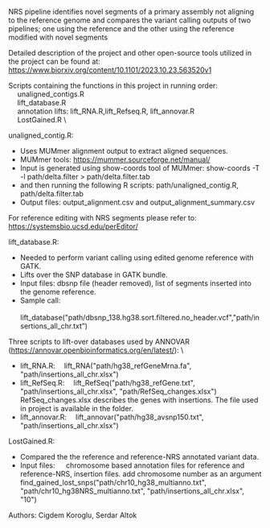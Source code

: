 NRS pipeline identifies novel segments of a primary assembly not aligning to the reference genome
and compares the variant calling outputs of two pipelines; one using the reference and the other using the reference modified with novel segments

Detailed description of the project and other open-source tools utilized in the project can be found at: 
https://www.biorxiv.org/content/10.1101/2023.10.23.563520v1

Scripts containing the functions in this project in running order: \
&emsp; unaligned_contigs.R \
&emsp; lift_database.R \
&emsp; annotation lifts: lift_RNA.R,lift_Refseq.R, lift_annovar.R \
&emsp; LostGained.R \

unaligned_contig.R:
- Uses MUMmer alignment output to extract aligned sequences. 
- MUMmer tools: https://mummer.sourceforge.net/manual/ 
- Input is generated using show-coords tool of MUMmer: 
    show-coords -T -l path/delta.filter > path/delta.filter.tab
- and then running the following R scripts: 
    path/unaligned_contig.R, path/delta.filter.tab 
- Output files:
    output_alignment.csv and output_alignment_summary.csv  

For reference editing with NRS segments please refer to: https://systemsbio.ucsd.edu/perEditor/

lift_database.R:
- Needed to perform variant calling using edited genome reference with GATK.
- Lifts over the SNP database in GATK bundle.
- Input files: dbsnp file (header removed), list of segments inserted into the genome reference.
- Sample call: \
&emsp; lift_database("path/dbsnp_138.hg38.sort.filtered.no_header.vcf","path/insertions_all_chr.txt”)

Three scripts to lift-over databases used by ANNOVAR (https://annovar.openbioinformatics.org/en/latest/): \
- lift_RNA.R:
&emsp;lift_RNA("path/hg38_refGeneMrna.fa", "path/insertions_all_chr.xlsx")
- lift_RefSeq.R:
&emsp;lift_RefSeq("path/hg38_refGene.txt", "path/insertions_all_chr.xlsx", "path/RefSeq_changes.xlsx")
&emsp;RefSeq_changes.xlsx describes the genes with insertions. The file used in project is available in the folder.
- lift_annovar.R:
&emsp;lift_annovar("path/hg38_avsnp150.txt", "path/insertions_all_chr.xlsx")

LostGained.R:
- Compared the the reference and reference-NRS annotated variant data.
- Input files:
&emsp; chromosome based annotation files for reference and reference-NRS, insertion files. add chromosome number as an argument
find_gained_lost_snps("path/chr10_hg38_multianno.txt", "path/chr10_hg38NRS_multianno.txt", "path/insertions_all_chr.xlsx", "10")

Authors: Cigdem Koroglu, Serdar Altok



